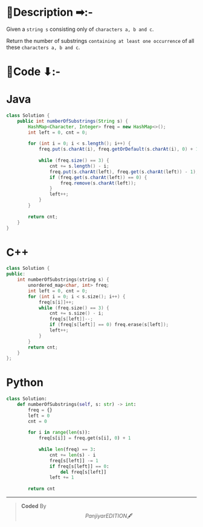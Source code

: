 # 📍Description ➡:-
<!-- Describe your first thoughts on how to solve this problem. -->
Given a `string s` consisting only of `characters a, b and c`.

Return the number of substrings `containing at least one occurrence` of all these `characters a, b and c`.


# 📝Code ⬇:-


# Java
```java []
class Solution {
    public int numberOfSubstrings(String s) {
        HashMap<Character, Integer> freq = new HashMap<>();
        int left = 0, cnt = 0;
        
        for (int i = 0; i < s.length(); i++) {
            freq.put(s.charAt(i), freq.getOrDefault(s.charAt(i), 0) + 1);
            
            while (freq.size() == 3) {
                cnt += s.length() - i;
                freq.put(s.charAt(left), freq.get(s.charAt(left)) - 1);
                if (freq.get(s.charAt(left)) == 0) {
                    freq.remove(s.charAt(left));
                }
                left++;
            }
        }
        
        return cnt;
    }
}

```

# C++
``` cpp []
class Solution {
public:
    int numberOfSubstrings(string s) {
        unordered_map<char, int> freq;
        int left = 0, cnt = 0;
        for (int i = 0; i < s.size(); i++) {
            freq[s[i]]++;
            while (freq.size() == 3) {
                cnt += s.size() - i;
                freq[s[left]]--;
                if (freq[s[left]] == 0) freq.erase(s[left]);
                left++;
            }
        }
        return cnt;
    }
};
```

# Python
``` python []
class Solution:
    def numberOfSubstrings(self, s: str) -> int:
        freq = {}
        left = 0
        cnt = 0
        
        for i in range(len(s)):
            freq[s[i]] = freq.get(s[i], 0) + 1
            
            while len(freq) == 3:
                cnt += len(s) - i
                freq[s[left]] -= 1
                if freq[s[left]] == 0:
                    del freq[s[left]]
                left += 1
        
        return cnt    
```

---

>    **Coded** By $$Panjiyar EDITION 🖋  $$

               

